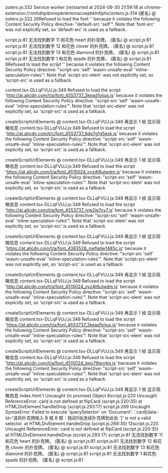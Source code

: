 zotero.js:332  Service worker (re)started at 2024-09-30 21:59:18 at chrome-extension://nmhdhpibnnopknkmonacoephklnflpho/zotero.js:314
(匿名) @ zotero.js:332
26Refused to load the font '<URL>' because it violates the following Content Security Policy directive: "default-src 'self'". Note that 'font-src' was not explicitly set, so 'default-src' is used as a fallback.

script.js:81  无法找到数字 11 和花色 heart 的扑克牌。
(匿名) @ script.js:81
script.js:81  无法找到数字 12 和花色 clover 的扑克牌。
(匿名) @ script.js:81
script.js:81  无法找到数字 13 和花色 diamond 的扑克牌。
(匿名) @ script.js:81
script.js:81  无法找到数字 1 和花色 spade 的扑克牌。
(匿名) @ script.js:81
8Refused to load the script '<URL>' because it violates the following Content Security Policy directive: "script-src 'self' 'wasm-unsafe-eval' 'inline-speculation-rules'". Note that 'script-src-elem' was not explicitly set, so 'script-src' is used as a fallback.

content.tsx-DLLqFVUJ.js:349  Refused to load the script 'http://at.alicdn.com/t/a/font_4553737_3kead1oijus.js' because it violates the following Content Security Policy directive: "script-src 'self' 'wasm-unsafe-eval' 'inline-speculation-rules'". Note that 'script-src-elem' was not explicitly set, so 'script-src' is used as a fallback.

createScriptUrlElements @ content.tsx-DLLqFVUJ.js:349
再显示 1 帧
显示简略信息
content.tsx-DLLqFVUJ.js:349  Refused to load the script 'http://at.alicdn.com/t/c/font_4553737_6dp7g1g5esk.js' because it violates the following Content Security Policy directive: "script-src 'self' 'wasm-unsafe-eval' 'inline-speculation-rules'". Note that 'script-src-elem' was not explicitly set, so 'script-src' is used as a fallback.

createScriptUrlElements @ content.tsx-DLLqFVUJ.js:349
再显示 1 帧
显示简略信息
content.tsx-DLLqFVUJ.js:349  Refused to load the script 'https://at.alicdn.com/t/a/font_4515024_vyz4t6ulwdm.js' because it violates the following Content Security Policy directive: "script-src 'self' 'wasm-unsafe-eval' 'inline-speculation-rules'". Note that 'script-src-elem' was not explicitly set, so 'script-src' is used as a fallback.

createScriptUrlElements @ content.tsx-DLLqFVUJ.js:349
再显示 1 帧
显示简略信息
content.tsx-DLLqFVUJ.js:349  Refused to load the script 'http://at.alicdn.com/t/a/font_4553737_jvw2je7cv7.js' because it violates the following Content Security Policy directive: "script-src 'self' 'wasm-unsafe-eval' 'inline-speculation-rules'". Note that 'script-src-elem' was not explicitly set, so 'script-src' is used as a fallback.

createScriptUrlElements @ content.tsx-DLLqFVUJ.js:349
再显示 1 帧
显示简略信息
content.tsx-DLLqFVUJ.js:349  Refused to load the script 'https://at.alicdn.com/t/a/font_4383528_nwfgdw1485c.js' because it violates the following Content Security Policy directive: "script-src 'self' 'wasm-unsafe-eval' 'inline-speculation-rules'". Note that 'script-src-elem' was not explicitly set, so 'script-src' is used as a fallback.

createScriptUrlElements @ content.tsx-DLLqFVUJ.js:349
再显示 1 帧
显示简略信息
content.tsx-DLLqFVUJ.js:349  Refused to load the script 'http://at.alicdn.com/t/a/font_4515024_vyz4t6ulwdm.js' because it violates the following Content Security Policy directive: "script-src 'self' 'wasm-unsafe-eval' 'inline-speculation-rules'". Note that 'script-src-elem' was not explicitly set, so 'script-src' is used as a fallback.

createScriptUrlElements @ content.tsx-DLLqFVUJ.js:349
再显示 1 帧
显示简略信息
content.tsx-DLLqFVUJ.js:349  Refused to load the script 'https://at.alicdn.com/t/a/font_4553737_3kead1oijus.js' because it violates the following Content Security Policy directive: "script-src 'self' 'wasm-unsafe-eval' 'inline-speculation-rules'". Note that 'script-src-elem' was not explicitly set, so 'script-src' is used as a fallback.

createScriptUrlElements @ content.tsx-DLLqFVUJ.js:349
再显示 1 帧
显示简略信息
content.tsx-DLLqFVUJ.js:349  Refused to load the script 'http://at.alicdn.com/t/a/font_4515024_bpv79tprrkp.js' because it violates the following Content Security Policy directive: "script-src 'self' 'wasm-unsafe-eval' 'inline-speculation-rules'". Note that 'script-src-elem' was not explicitly set, so 'script-src' is used as a fallback.

createScriptUrlElements @ content.tsx-DLLqFVUJ.js:349
再显示 1 帧
显示简略信息
index.html:1  Uncaught (in promise) Object
8script.js:220  Uncaught ReferenceError: card is not defined
    at flipCard (script.js:220:35)
    at HTMLDivElement.handleDrop (script.js:293:17)
script.js:269  Uncaught SyntaxError: Failed to execute 'querySelector' on 'Document': '.card[data-id='请将扑克牌拖入 B 框
B 框：拖动5张连续扑克牌到此处
']' is not a valid selector.
    at HTMLDivElement.handleDrop (script.js:269:30)
12script.js:220  Uncaught ReferenceError: card is not defined
    at flipCard (script.js:220:35)
    at HTMLDivElement.handleDrop (script.js:293:17)
script.js:81  无法找到数字 11 和花色 heart 的扑克牌。
(匿名) @ script.js:81
script.js:81  无法找到数字 12 和花色 clover 的扑克牌。
(匿名) @ script.js:81
script.js:81  无法找到数字 13 和花色 diamond 的扑克牌。
(匿名) @ script.js:81
script.js:81  无法找到数字 1 和花色 spade 的扑克牌。
(匿名) @ script.js:81

---

